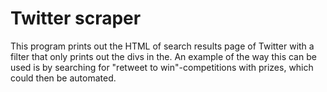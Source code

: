 # Twitter scraper

This program prints out the HTML of search results page of Twitter with a filter that only prints out the divs in the. An example of the way this can be used is by searching for "retweet to win"-competitions with prizes, which could then be automated.
